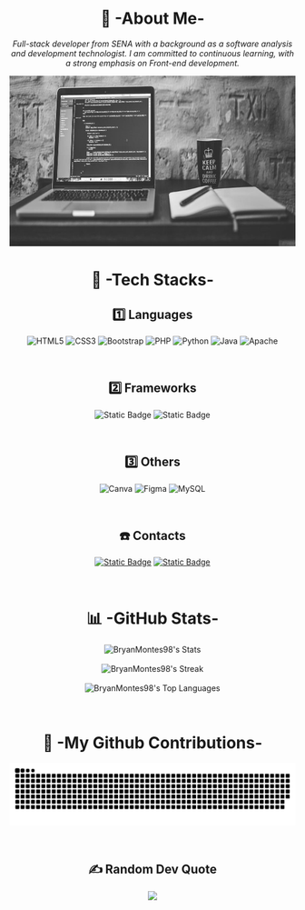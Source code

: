 
<div align="center">
  
  # 🌠 -About Me-
  *Full-stack developer from SENA with a background as a software analysis and development technologist. I am committed to continuous learning, with a strong emphasis on Front-end development.* <br>
  
<img src="https://github.com/BryanMontes98/BryanMontes98/blob/main/img-banner-programar.jpeg" alt="Descripción" width="100%" height="300"> <br>

# 🚀 -Tech Stacks- <br>

## 1️⃣ Languages
![HTML5](https://img.shields.io/badge/html5-%23E34F26.svg?style=for-the-badge&logo=html5&logoColor=white) ![CSS3](https://img.shields.io/badge/css3-%231572B6.svg?style=for-the-badge&logo=css3&logoColor=white) ![Bootstrap](https://img.shields.io/badge/bootstrap-%23563D7C.svg?style=for-the-badge&logo=bootstrap&logoColor=white) ![PHP](https://img.shields.io/badge/php-%23777BB4.svg?style=for-the-badge&logo=php&logoColor=white) ![Python](https://img.shields.io/badge/python-3670A0?style=for-the-badge&logo=python&logoColor=ffdd54) ![Java](https://img.shields.io/badge/java-%23ED8B00.svg?style=for-the-badge&logo=java&logoColor=white) ![Apache](https://img.shields.io/badge/apache-%23D42029.svg?style=for-the-badge&logo=apache&logoColor=white) 

<br>

## 2️⃣ Frameworks
![Static Badge](https://img.shields.io/badge/Codeigniter-F2F2F2?style=for-the-badge&logo=codeigniter&logoColor=%23EF4223)
 ![Static Badge](https://img.shields.io/badge/Laravel-%23FF2D20?style=for-the-badge&logo=laravel&logoColor=%23FFFFFF)
 
<br>

## 3️⃣ Others
![Canva](https://img.shields.io/badge/Canva-%2300C4CC.svg?style=for-the-badge&logo=Canva&logoColor=white) ![Figma](https://img.shields.io/badge/figma-%23F24E1E.svg?style=for-the-badge&logo=figma&logoColor=white) ![MySQL](https://img.shields.io/badge/mysql-%2300f.svg?style=for-the-badge&logo=mysql&logoColor=white)

<br>

## ☎️ Contacts
[![Static Badge](https://img.shields.io/badge/Email-%23EA4335?style=for-the-badge&logo=gmail&logoColor=%23FFFFFF)](mailto:montesceballosb@gmail.com)
[![Static Badge](https://img.shields.io/badge/Instagram-%23FF0069?style=for-the-badge&logo=instagram&logoColor=%23FFFFFF)](https://instagram.com/bryan_montes22)

<br>

# 📊 -GitHub Stats-
![BryanMontes98's Stats](https://github-readme-stats.vercel.app/api?username=BryanMontes98&theme=react&show_icons=true&hide_border=false&count_private=true)<br><br>
![BryanMontes98's Streak](https://github-readme-streak-stats.herokuapp.com/?user=BryanMontes98&theme=react&hide_border=false) <br><br>
![BryanMontes98's Top Languages](https://github-readme-stats.vercel.app/api/top-langs/?username=BryanMontes98&theme=react&show_icons=true&hide_border=false&layout=compact) <br>

<br>

# 🐍 -My Github Contributions-
![snake gif](https://github.com/BryanMontes98/BryanMontes98/blob/output/github-snake.svg)

<br>

## ✍️ Random Dev Quote
![](https://quotes-github-readme.vercel.app/api?type=horizontal&theme=radical)

</div>
 
<!-- Proudly created with GPRM ( https://gprm.itsvg.in ) -->
<!--
**BryanMontes98/BryanMontes98** is a ✨ _special_ ✨ repository because its `README.md` (this file) appears on your GitHub profile.

Here are some ideas to get you started:

- 🔭 I’m currently working on ...
- 🌱 I’m currently learning ...
- 👯 I’m looking to collaborate on ...
- 🤔 I’m looking for help with ...
- 💬 Ask me about ...
- 📫 How to reach me: ...
- 😄 Pronouns: ...
- ⚡ Fun fact: ...
-->
